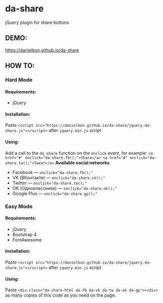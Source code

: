 # da-share
jQuery plugin for share buttons

## DEMO:
https://danielkon.github.io/da-share

## HOW TO:
### Hard Mode

#### Requirements:
* jQuery

#### Installation:
Paste `<script src="https://danielkon.github.io/da-share/jquery.da-share.js"></script>` after `jquery.min.js` script 

#### Using:
Add a call to the `da_share` function on the `onclick` event, for example:
`<a href="#" onclick="da-share.fb();">Share</a>
<a href="#" onclick="da-share.tw();">Tweat</a>`
**Available social networks**
* Facebook — `onclick="da-share.fb();"`
* VK (ВКонтакте) — `onclick="da-share.vk();"`
* Twitter — `onclick="da-share.tw();"`
* OK (Одноклассники) — `onclick="da-share.ok();"`
* Google Plus — `onclick="da-share.gp();"`


### Easy Mode

#### Requirements:
* jQuery
* Bootstrap 4
* FontAwesome

#### Installation:
Paste `<script src="https://danielkon.github.io/da-share/jquery.da-share.js"></script>` after `jquery.min.js` script 

#### Using:
Paste `<div class="da-share-html da-fb da-vk da-tw da-ok da-gp"></div>` as many copies of this code as you need on the page.
